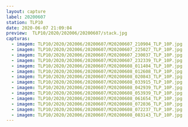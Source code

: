 ```yaml
---
layout: capture
label: 20200607
station: TLP10
date: 2020-06-07 21:09:04
preview:  TLP10/2020/202006/20200607/stack.jpg
capturas:
  - imagem: TLP10/2020/202006/20200607/M20200607_210904_TLP_10P.jpg
  - imagem: TLP10/2020/202006/20200607/M20200607_225027_TLP_10P.jpg
  - imagem: TLP10/2020/202006/20200607/M20200607_230037_TLP_10P.jpg
  - imagem: TLP10/2020/202006/20200607/M20200607_232339_TLP_10P.jpg
  - imagem: TLP10/2020/202006/20200607/M20200608_011404_TLP_10P.jpg
  - imagem: TLP10/2020/202006/20200607/M20200608_012608_TLP_10P.jpg
  - imagem: TLP10/2020/202006/20200607/M20200608_020843_TLP_10P.jpg
  - imagem: TLP10/2020/202006/20200607/M20200608_033915_TLP_10P.jpg
  - imagem: TLP10/2020/202006/20200607/M20200608_042939_TLP_10P.jpg
  - imagem: TLP10/2020/202006/20200607/M20200608_053939_TLP_10P.jpg
  - imagem: TLP10/2020/202006/20200607/M20200608_061654_TLP_10P.jpg
  - imagem: TLP10/2020/202006/20200607/M20200608_072036_TLP_10P.jpg
  - imagem: TLP10/2020/202006/20200607/M20200608_072237_TLP_10P.jpg
  - imagem: TLP10/2020/202006/20200607/M20200608_083143_TLP_10P.jpg
---
```

